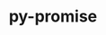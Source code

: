 ---
title: "py-promise"
layout: cache
categories: [package, develop]
meta: {"versions": ["2.3"], "compilers": ["gcc@=11.3.0", "gcc@=7.3.1"], "oss": ["amzn2", "ubuntu22.04"], "platforms": ["linux"], "targets": ["ivybridge", "x86_64_v3"], "stacks": ["ml-linux-x86_64-cpu", "ml-linux-x86_64-cuda", "ml-linux-x86_64-rocm"], "num_specs": 9, "num_specs_by_stack": {"ml-linux-x86_64-rocm": 2, "ml-linux-x86_64-cuda": 2, "ml-linux-x86_64-cpu": 2}}
spec_details: [{"hash": "jisw6d37cuu7355eveygmgl6l2dxhpq6", "compiler": "gcc@=7.3.1", "versions": ["2.3"], "os": "amzn2", "platform": "linux", "target": "ivybridge", "variants": ["build_system=python_pip"], "stacks": [], "size": "-", "tarball": "https://binaries.spack.io/develop/build_cache/linux-amzn2-ivybridge/gcc-7.3.1/py-promise-2.3/linux-amzn2-ivybridge-gcc-7.3.1-py-promise-2.3-jisw6d37cuu7355eveygmgl6l2dxhpq6.spack"}, {"hash": "wqee6g2ljpnirxk4b7dvoqyvsdc7xbyg", "compiler": "gcc@=7.3.1", "versions": ["2.3"], "os": "amzn2", "platform": "linux", "target": "ivybridge", "variants": ["build_system=python_pip"], "stacks": [], "size": "-", "tarball": "https://binaries.spack.io/develop/build_cache/linux-amzn2-ivybridge/gcc-7.3.1/py-promise-2.3/linux-amzn2-ivybridge-gcc-7.3.1-py-promise-2.3-wqee6g2ljpnirxk4b7dvoqyvsdc7xbyg.spack"}, {"hash": "x56zfwqsv2fccigzx5yogagwo2j6zaqy", "compiler": "gcc@=7.3.1", "versions": ["2.3"], "os": "amzn2", "platform": "linux", "target": "x86_64_v3", "variants": [], "stacks": [], "size": "-", "tarball": "https://binaries.spack.io/develop/build_cache/linux-amzn2-x86_64_v3/gcc-7.3.1/py-promise-2.3/linux-amzn2-x86_64_v3-gcc-7.3.1-py-promise-2.3-x56zfwqsv2fccigzx5yogagwo2j6zaqy.spack"}, {"hash": "oiy5mblr267u35csahq5xffhtgsy5zos", "compiler": "gcc@=7.3.1", "versions": ["2.3"], "os": "amzn2", "platform": "linux", "target": "x86_64_v3", "variants": ["build_system=python_pip"], "stacks": [], "size": "-", "tarball": "https://binaries.spack.io/develop/build_cache/linux-amzn2-x86_64_v3/gcc-7.3.1/py-promise-2.3/linux-amzn2-x86_64_v3-gcc-7.3.1-py-promise-2.3-oiy5mblr267u35csahq5xffhtgsy5zos.spack"}, {"hash": "5tu6qtmpug2xb5aumsb25pc6hf4puwn6", "compiler": "gcc@=7.3.1", "versions": ["2.3"], "os": "amzn2", "platform": "linux", "target": "x86_64_v3", "variants": [], "stacks": [], "size": "-", "tarball": "https://binaries.spack.io/develop/build_cache/linux-amzn2-x86_64_v3/gcc-7.3.1/py-promise-2.3/linux-amzn2-x86_64_v3-gcc-7.3.1-py-promise-2.3-5tu6qtmpug2xb5aumsb25pc6hf4puwn6.spack"}, {"hash": "4n3mvkvcy4g7yvua6sxlgh2pv243vho7", "compiler": "gcc@=7.3.1", "versions": ["2.3"], "os": "amzn2", "platform": "linux", "target": "x86_64_v3", "variants": ["build_system=python_pip"], "stacks": [], "size": "-", "tarball": "https://binaries.spack.io/develop/build_cache/linux-amzn2-x86_64_v3/gcc-7.3.1/py-promise-2.3/linux-amzn2-x86_64_v3-gcc-7.3.1-py-promise-2.3-4n3mvkvcy4g7yvua6sxlgh2pv243vho7.spack"}, {"hash": "3nyqjjkjvc573csjlkwucglmxl3si4vy", "compiler": "gcc@=7.3.1", "versions": ["2.3"], "os": "amzn2", "platform": "linux", "target": "x86_64_v3", "variants": ["build_system=python_pip"], "stacks": [], "size": "-", "tarball": "https://binaries.spack.io/develop/build_cache/linux-amzn2-x86_64_v3/gcc-7.3.1/py-promise-2.3/linux-amzn2-x86_64_v3-gcc-7.3.1-py-promise-2.3-3nyqjjkjvc573csjlkwucglmxl3si4vy.spack"}, {"hash": "uns6r2sgi6d2yjawony3gxofjv35habt", "compiler": "gcc@=11.3.0", "versions": ["2.3"], "os": "ubuntu22.04", "platform": "linux", "target": "x86_64_v3", "variants": ["build_system=python_pip"], "stacks": ["ml-linux-x86_64-rocm", "ml-linux-x86_64-cuda", "ml-linux-x86_64-cpu"], "size": "-", "tarball": "https://binaries.spack.io/develop/build_cache/linux-ubuntu22.04-x86_64_v3/gcc-11.3.0/py-promise-2.3/linux-ubuntu22.04-x86_64_v3-gcc-11.3.0-py-promise-2.3-uns6r2sgi6d2yjawony3gxofjv35habt.spack"}, {"hash": "onkc227qxwgpgob6blaterkbpnlzekpc", "compiler": "gcc@=11.3.0", "versions": ["2.3"], "os": "ubuntu22.04", "platform": "linux", "target": "x86_64_v3", "variants": ["build_system=python_pip"], "stacks": ["ml-linux-x86_64-rocm", "ml-linux-x86_64-cuda", "ml-linux-x86_64-cpu"], "size": "-", "tarball": "https://binaries.spack.io/develop/build_cache/linux-ubuntu22.04-x86_64_v3/gcc-11.3.0/py-promise-2.3/linux-ubuntu22.04-x86_64_v3-gcc-11.3.0-py-promise-2.3-onkc227qxwgpgob6blaterkbpnlzekpc.spack"}]
---